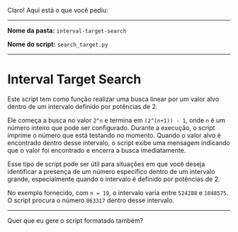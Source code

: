 Claro! Aqui está o que você pediu:

---

**Nome da pasta:** `interval-target-search`

**Nome do script:** `search_target.py`

---

# Interval Target Search

Este script tem como função realizar uma busca linear por um valor alvo dentro de um intervalo definido por potências de 2.

Ele começa a busca no valor `2^n` e termina em `(2^(n+1)) - 1`, onde `n` é um número inteiro que pode ser configurado. Durante a execução, o script imprime o número que está testando no momento. Quando o valor alvo é encontrado dentro desse intervalo, o script exibe uma mensagem indicando que o valor foi encontrado e encerra a busca imediatamente.

Esse tipo de script pode ser útil para situações em que você deseja identificar a presença de um número específico dentro de um intervalo grande, especialmente quando o intervalo é definido por potências de 2.

No exemplo fornecido, com `n = 19`, o intervalo varia entre `524288` e `1048575`. O script procura o número `863317` dentro desse intervalo.

---

Quer que eu gere o script formatado também?
